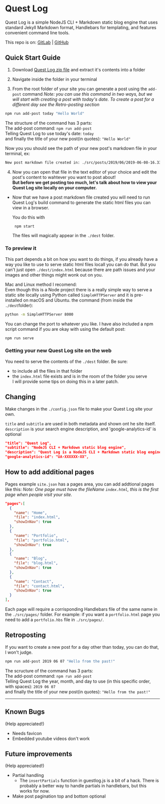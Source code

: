 # Quest Log

Quest Log is a simple NodeJS CLI + Markdown static blog engine that uses standard Jekyll Markdown format, Handlebars for templating, and features convenient command line tools.

This repo is on:
[GitLab](https://gitlab.com/AlexBezuska/quest-log) \| [GitHub](https://github.com/AlexBezuska/quest-log)

## Quick Start Guide

1.  Download [Quest Log zip file](https://github.com/AlexBezuska/quest-log/archive/master.zip) and extract it's contents into a folder

2.  Navigate inside the folder in your terminal

3.  From the root folder of your site you can generate a post using the `add-post` command
    *Note: you can use this command in two ways, but we will start with creating a post with today's date. To create a post for a different day see the Retro-posting section*

```bash
npm run add-post today "Hello World"
```

The structure of the command has 3 parts:  
The add-post command: `npm run add-post`  
Telling  Quest Log to use today's date: `today`  
and finally the title of your new post(in quotes): `"Hello World"`  

Now you you should see the path of your new post's markdown file in your terminal, ex:

```bash
New post markdown file created in: ./src/posts/2019/06/2019-06-08-16.33.33-hello-world.markdown
```

4.  Now you can open that file in the text editor of your choice and edit the post's content to wahtever you want to post about!  
    **But before we get posting too much, let's talk about how to view your Quest Log site locally on your computer.**

-   Now that we have a post markdown file created you will need to run Quest Log's build command to generate the static html files you can view in a browser.

    You do this with

    ```bash
     npm start
    ```

    The files will magically appear in the `./dest` folder.

### To preview it

This part depends a bit on how you want to do things, if you already have a way you like to use to serve static html files locall you can do that.
But you can't just open `./dest/index.html` because there are path issues and your images and other things might wonk out on you.

Mac and Linux method I recomend:  
Even though this is a Node project there is a really simple way to serve a static site locally using Python called `SimpleHTTPServer` and it is pre-installed on macOS and Ubuntu.
the command (from inside the `./dest`folder):

```bash
python -m SimpleHTTPServer 8000
```

You can change the port to whatever you like.
I have also included a npm script command if you are okay with using the default post:

```bash
npm run serve
```

### Getting your new Quest Log site on the web

You need to serve the contents of the `./dest` folder.
Be sure:

-   to include all the files in that folder
-   the `index.html` file exists and is in the room of the folder you serve  
    I will provide some tips on doing this in a later patch.

## Changing

Make changes in the `./config.json` file to make your Quest Log site your own.

`title` and `subtitle` are used in both metadata and shown ont he site itself.
`description` is your search engine description, and 'google-analytics-id' is optional

```json
"title": "Quest Log",
"subtitle": "NodeJS CLI + Markdown static blog engine",
"description": "Quest Log is a NodeJS CLI + Markdown static blog engine that uses standard Jekyll Markdown format, Handlebars for templating, and features convenient command line tools.‬",
"google-analytics-id": "UA-XXXXXX-XX",
```

## How to add additional pages

Pages example `site.json` has a pages area, you can add addtional pages like this:
_Note: One page must have the fileName `index.html`, this is the first page when people visit your site._

```json
"pages":[
  {
    "name": "Home",
    "file": "index.html",
    "showInNav": true
  },
  {
    "name": "Portfolio",
    "file": "portfolio.html",
    "showInNav": true
  },
  {
    "name": "Blog",
    "file": "blog.html",
    "showInNav": true
  },
  {
    "name": "Contact",
    "file": "contact.html",
    "showInNav": true
  }
],
```

Each page will require a corrisponding Handlebars file of the same name in the `./src/pages/` folder. For example:
if you want a `portfolio.html` page you need to add a `portfolio.hbs` file in `./src/pages/`.

## Retroposting

If you want to create a new post for a day other than today, you can do that, I won't judge.

```bash
npm run add-post 2019 06 07 "Hello from the past!"
```

The scructure of the command has 3 parts:  
The add-post command: `npm run add-post`  
Telling Quest Log the year, month, and day to use (in this specific order, with spaces): `2019 06 07`  
and finally the title of your new post(in quotes): `"Hello from the past!"`

* * *

## Known Bugs

(Help appreciated!)

-   Needs favicon
-   Embedded youtube videos don't work

## Future improvements

(Help appreciated!)

-   Partial handling
    -   The `insertPartials` function in guestlog.js is a bit of a hack. There is probably a better way to handle partials in handlebars, but this works for now.
-   Make post pagination top and bottom optional

